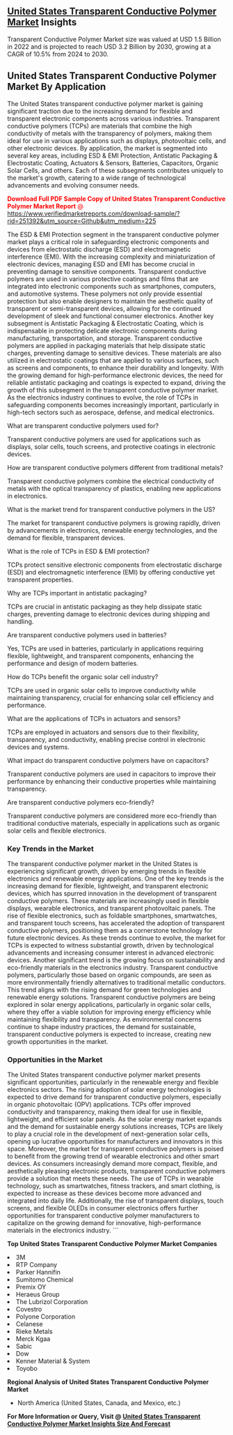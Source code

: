 <h2><a href="https://www.verifiedmarketreports.com/download-sample/?rid=251392&amp;utm_source=Github&amp;utm_medium=225" target="_blank">United States Transparent Conductive Polymer Market</a> Insights</h2><p>Transparent Conductive Polymer Market size was valued at USD 1.5 Billion in 2022 and is projected to reach USD 3.2 Billion by 2030, growing at a CAGR of 10.5% from 2024 to 2030.</p><p> <h2>United States Transparent Conductive Polymer Market By Application</h2> <p>The United States transparent conductive polymer market is gaining significant traction due to the increasing demand for flexible and transparent electronic components across various industries. Transparent conductive polymers (TCPs) are materials that combine the high conductivity of metals with the transparency of polymers, making them ideal for use in various applications such as displays, photovoltaic cells, and other electronic devices. By application, the market is segmented into several key areas, including ESD & EMI Protection, Antistatic Packaging & Electrostatic Coating, Actuators & Sensors, Batteries, Capacitors, Organic Solar Cells, and others. Each of these subsegments contributes uniquely to the market's growth, catering to a wide range of technological advancements and evolving consumer needs. <p><span class=""><span style="color: #ff0000;"><strong>Download Full PDF Sample Copy of United States Transparent Conductive Polymer Market Report</strong> @ </span><a href="https://www.verifiedmarketreports.com/download-sample/?rid=251392&amp;utm_source=Github&amp;utm_medium=225" target="_blank">https://www.verifiedmarketreports.com/download-sample/?rid=251392&amp;utm_source=Github&amp;utm_medium=225</a></span></p> The ESD & EMI Protection segment in the transparent conductive polymer market plays a critical role in safeguarding electronic components and devices from electrostatic discharge (ESD) and electromagnetic interference (EMI). With the increasing complexity and miniaturization of electronic devices, managing ESD and EMI has become crucial in preventing damage to sensitive components. Transparent conductive polymers are used in various protective coatings and films that are integrated into electronic components such as smartphones, computers, and automotive systems. These polymers not only provide essential protection but also enable designers to maintain the aesthetic quality of transparent or semi-transparent devices, allowing for the continued development of sleek and functional consumer electronics. Another key subsegment is Antistatic Packaging & Electrostatic Coating, which is indispensable in protecting delicate electronic components during manufacturing, transportation, and storage. Transparent conductive polymers are applied in packaging materials that help dissipate static charges, preventing damage to sensitive devices. These materials are also utilized in electrostatic coatings that are applied to various surfaces, such as screens and components, to enhance their durability and longevity. With the growing demand for high-performance electronic devices, the need for reliable antistatic packaging and coatings is expected to expand, driving the growth of this subsegment in the transparent conductive polymer market. As the electronics industry continues to evolve, the role of TCPs in safeguarding components becomes increasingly important, particularly in high-tech sectors such as aerospace, defense, and medical electronics. <p>What are transparent conductive polymers used for?</p> <p>Transparent conductive polymers are used for applications such as displays, solar cells, touch screens, and protective coatings in electronic devices.</p> <p>How are transparent conductive polymers different from traditional metals?</p> <p>Transparent conductive polymers combine the electrical conductivity of metals with the optical transparency of plastics, enabling new applications in electronics.</p> <p>What is the market trend for transparent conductive polymers in the US?</p> <p>The market for transparent conductive polymers is growing rapidly, driven by advancements in electronics, renewable energy technologies, and the demand for flexible, transparent devices.</p> <p>What is the role of TCPs in ESD & EMI protection?</p> <p>TCPs protect sensitive electronic components from electrostatic discharge (ESD) and electromagnetic interference (EMI) by offering conductive yet transparent properties.</p> <p>Why are TCPs important in antistatic packaging?</p> <p>TCPs are crucial in antistatic packaging as they help dissipate static charges, preventing damage to electronic devices during shipping and handling.</p> <p>Are transparent conductive polymers used in batteries?</p> <p>Yes, TCPs are used in batteries, particularly in applications requiring flexible, lightweight, and transparent components, enhancing the performance and design of modern batteries.</p> <p>How do TCPs benefit the organic solar cell industry?</p> <p>TCPs are used in organic solar cells to improve conductivity while maintaining transparency, crucial for enhancing solar cell efficiency and performance.</p> <p>What are the applications of TCPs in actuators and sensors?</p> <p>TCPs are employed in actuators and sensors due to their flexibility, transparency, and conductivity, enabling precise control in electronic devices and systems.</p> <p>What impact do transparent conductive polymers have on capacitors?</p> <p>Transparent conductive polymers are used in capacitors to improve their performance by enhancing their conductive properties while maintaining transparency.</p> <p>Are transparent conductive polymers eco-friendly?</p> <p>Transparent conductive polymers are considered more eco-friendly than traditional conductive materials, especially in applications such as organic solar cells and flexible electronics.</p> <h3>Key Trends in the Market</h3> <p>The transparent conductive polymer market in the United States is experiencing significant growth, driven by emerging trends in flexible electronics and renewable energy applications. One of the key trends is the increasing demand for flexible, lightweight, and transparent electronic devices, which has spurred innovation in the development of transparent conductive polymers. These materials are increasingly used in flexible displays, wearable electronics, and transparent photovoltaic panels. The rise of flexible electronics, such as foldable smartphones, smartwatches, and transparent touch screens, has accelerated the adoption of transparent conductive polymers, positioning them as a cornerstone technology for future electronic devices. As these trends continue to evolve, the market for TCPs is expected to witness substantial growth, driven by technological advancements and increasing consumer interest in advanced electronic devices. Another significant trend is the growing focus on sustainability and eco-friendly materials in the electronics industry. Transparent conductive polymers, particularly those based on organic compounds, are seen as more environmentally friendly alternatives to traditional metallic conductors. This trend aligns with the rising demand for green technologies and renewable energy solutions. Transparent conductive polymers are being explored in solar energy applications, particularly in organic solar cells, where they offer a viable solution for improving energy efficiency while maintaining flexibility and transparency. As environmental concerns continue to shape industry practices, the demand for sustainable, transparent conductive polymers is expected to increase, creating new growth opportunities in the market. <h3>Opportunities in the Market</h3> <p>The United States transparent conductive polymer market presents significant opportunities, particularly in the renewable energy and flexible electronics sectors. The rising adoption of solar energy technologies is expected to drive demand for transparent conductive polymers, especially in organic photovoltaic (OPV) applications. TCPs offer improved conductivity and transparency, making them ideal for use in flexible, lightweight, and efficient solar panels. As the solar energy market expands and the demand for sustainable energy solutions increases, TCPs are likely to play a crucial role in the development of next-generation solar cells, opening up lucrative opportunities for manufacturers and innovators in this space. Moreover, the market for transparent conductive polymers is poised to benefit from the growing trend of wearable electronics and other smart devices. As consumers increasingly demand more compact, flexible, and aesthetically pleasing electronic products, transparent conductive polymers provide a solution that meets these needs. The use of TCPs in wearable technology, such as smartwatches, fitness trackers, and smart clothing, is expected to increase as these devices become more advanced and integrated into daily life. Additionally, the rise of transparent displays, touch screens, and flexible OLEDs in consumer electronics offers further opportunities for transparent conductive polymer manufacturers to capitalize on the growing demand for innovative, high-performance materials in the electronics industry. ```</p><p><strong>Top United States Transparent Conductive Polymer Market Companies</strong></p><div data-test-id=""><p><li>3M</li><li> RTP Company</li><li> Parker Hannifin</li><li> Sumitomo Chemical</li><li> Premix OY</li><li> Heraeus Group</li><li> The Lubrizol Corporation</li><li> Covestro</li><li> Polyone Corporation</li><li> Celanese</li><li> Rieke Metals</li><li> Merck Kgaa</li><li> Sabic</li><li> Dow</li><li> Kenner Material & System</li><li> Toyobo</li></p><div><strong>Regional Analysis of&nbsp;United States Transparent Conductive Polymer Market</strong></div><ul><li dir="ltr"><p dir="ltr">North America&nbsp;(United States, Canada, and Mexico, etc.)</p></li></ul><p><strong>For More Information or Query, Visit @&nbsp;</strong><strong><a href="https://www.verifiedmarketreports.com/product/transparent-conductive-polymer-market/?utm_source=Github&amp;utm_medium=225" target="_blank">United States Transparent Conductive Polymer Market Insights Size And Forecast</a></strong></p></div>
